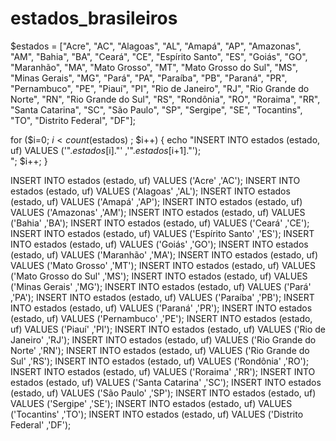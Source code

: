# estados_brasileiros

$estados  = ["Acre",  "AC",  "Alagoas",  "AL",  "Amapá",  "AP",  "Amazonas",  "AM",  "Bahia",  "BA",  "Ceará",  "CE",  "Espírito Santo",  "ES",  "Goiás",  "GO",  "Maranhão",  "MA",  "Mato Grosso",  "MT",  "Mato Grosso do Sul",  "MS",  "Minas Gerais",  "MG",  "Pará",  "PA",  "Paraíba",  "PB",  "Paraná",  "PR",  "Pernambuco",  "PE",  "Piauí",  "PI",  "Rio de Janeiro",  "RJ",  "Rio Grande do Norte",  "RN",  "Rio Grande do Sul",  "RS",  "Rondônia",  "RO",  "Roraima",  "RR",  "Santa Catarina",  "SC",  "São Paulo", "SP",  "Sergipe",  "SE",  "Tocantins",  "TO",  "Distrito Federal",  "DF"];

for ($i=0; $i < count($estados) ; $i++) { 
     echo  "INSERT INTO estados (estado, uf)
     VALUES ('".$estados[$i]."' ,'".$estados[$i+1]."');<br>";
     $i++;
  }

INSERT INTO estados (estado, uf) VALUES ('Acre' ,'AC');
INSERT INTO estados (estado, uf) VALUES ('Alagoas' ,'AL');
INSERT INTO estados (estado, uf) VALUES ('Amapá' ,'AP');
INSERT INTO estados (estado, uf) VALUES ('Amazonas' ,'AM');
INSERT INTO estados (estado, uf) VALUES ('Bahia' ,'BA');
INSERT INTO estados (estado, uf) VALUES ('Ceará' ,'CE');
INSERT INTO estados (estado, uf) VALUES ('Espírito Santo' ,'ES');
INSERT INTO estados (estado, uf) VALUES ('Goiás' ,'GO');
INSERT INTO estados (estado, uf) VALUES ('Maranhão' ,'MA');
INSERT INTO estados (estado, uf) VALUES ('Mato Grosso' ,'MT');
INSERT INTO estados (estado, uf) VALUES ('Mato Grosso do Sul' ,'MS');
INSERT INTO estados (estado, uf) VALUES ('Minas Gerais' ,'MG');
INSERT INTO estados (estado, uf) VALUES ('Pará' ,'PA');
INSERT INTO estados (estado, uf) VALUES ('Paraíba' ,'PB');
INSERT INTO estados (estado, uf) VALUES ('Paraná' ,'PR');
INSERT INTO estados (estado, uf) VALUES ('Pernambuco' ,'PE');
INSERT INTO estados (estado, uf) VALUES ('Piauí' ,'PI');
INSERT INTO estados (estado, uf) VALUES ('Rio de Janeiro' ,'RJ');
INSERT INTO estados (estado, uf) VALUES ('Rio Grande do Norte' ,'RN');
INSERT INTO estados (estado, uf) VALUES ('Rio Grande do Sul' ,'RS');
INSERT INTO estados (estado, uf) VALUES ('Rondônia' ,'RO');
INSERT INTO estados (estado, uf) VALUES ('Roraima' ,'RR');
INSERT INTO estados (estado, uf) VALUES ('Santa Catarina' ,'SC');
INSERT INTO estados (estado, uf) VALUES ('São Paulo' ,'SP');
INSERT INTO estados (estado, uf) VALUES ('Sergipe' ,'SE');
INSERT INTO estados (estado, uf) VALUES ('Tocantins' ,'TO');
INSERT INTO estados (estado, uf) VALUES ('Distrito Federal' ,'DF');
